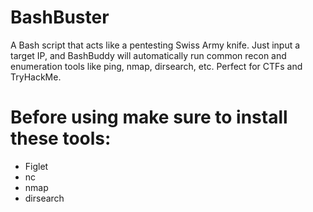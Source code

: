 # BashBuster
A Bash script that acts like a pentesting Swiss Army knife.  Just input a target IP, and BashBuddy will automatically run common recon and enumeration tools like ping, nmap, dirsearch, etc. Perfect for CTFs and TryHackMe.


# Before using make sure to install these tools:
- Figlet
- nc
- nmap
- dirsearch
